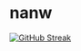 # nanw

[![GitHub Streak](https://streak-stats.demolab.com/?user=nanw1103)](https://git.io/streak-stats)
